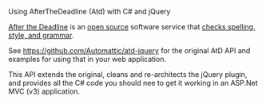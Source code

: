 Using AfterTheDeadline (Atd) with C# and jQuery

[After the Deadline](http://www.afterthedeadline.com) is an [open source](http://open.afterthedeadline.com/) software service that [checks spelling, style, and grammar](http://www.afterthedeadline.com/features.slp).

See https://github.com/Automattic/atd-jquery for the original AtD API and examples for using that in your web application.

This API extends the original, cleans and re-architects the jQuery plugin, and provides all the C# code you should nee to get it working in an ASP.Net MVC (v3) application.
